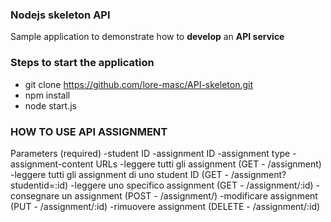 ### Nodejs skeleton API
Sample application to demonstrate how to **develop** an **API service**

### Steps to start the application
- git clone https://github.com/lore-masc/API-skeleton.git
- npm install
- node start.js

### HOW TO USE API ASSIGNMENT
Parameters (required)
	-student ID
	-assignment ID
	-assignment type
	-assignment-content
URLs 
	-leggere tutti gli assignment 						(GET - /assignment)
	-leggere tutti gli assignment di uno student ID  	(GET - /assignment?studentid=:id)
	-leggere uno specifico assignment 					(GET - /assignment/:id)
	-consegnare un assignment 							(POST - /assignment/)
	-modificare assignment 								(PUT - /assignment/:id)
	-rimuovere assignment 								(DELETE - /assignment/:id)